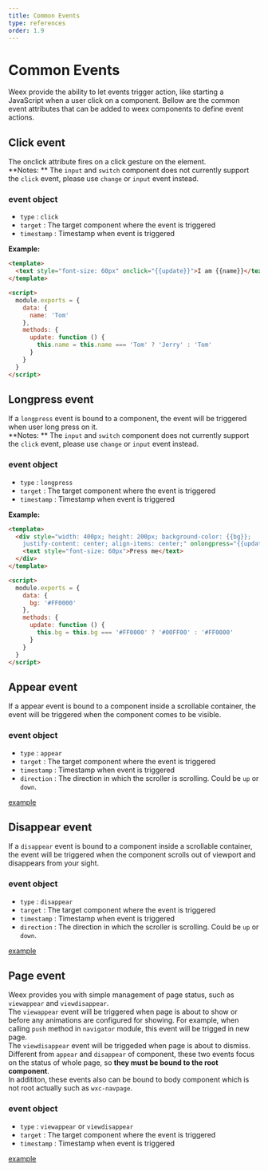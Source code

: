 ```yaml
---
title: Common Events
type: references
order: 1.9
---
```


# Common Events

Weex provide the ability to let events trigger action, like starting a JavaScript when a user click on a component. Bellow are the common event attributes that can be added to weex components to define event actions.    

## Click event

The onclick attribute fires on a click gesture on the element.    
**Notes: ** The `input` and `switch` component does not currently support the `click` event, please use `change` or `input` event instead.    

### event object

- `type` : `click` 
- `target` : The target component where the event is triggered
- `timestamp` : Timestamp when event is triggered    

**Example:**    

```html
<template>
  <text style="font-size: 60px" onclick="{{update}}">I am {{name}}</text>
</template>

<script>
  module.exports = {
    data: {
      name: 'Tom'
    },
    methods: {
      update: function () {
        this.name = this.name === 'Tom' ? 'Jerry' : 'Tom'
      }
    }
  }
</script>
```   


## Longpress event

If a `longpress` event is bound to a component, the event will be triggered when user long press on it.    
**Notes: ** The `input` and `switch` component does not currently support the `click` event, please use `change` or `input` event instead.    

### event object

- `type` : `longpress` 
- `target` : The target component where the event is triggered
- `timestamp` : Timestamp when event is triggered    

**Example:**

```html
<template>
  <div style="width: 400px; height: 200px; background-color: {{bg}};
    justify-content: center; align-items: center;" onlongpress="{{update}}">
    <text style="font-size: 60px">Press me</text>
  </div>
</template>

<script>
  module.exports = {
    data: {
      bg: '#FF0000'
    },
    methods: {
      update: function () {
        this.bg = this.bg === '#FF0000' ? '#00FF00' : '#FF0000'
      }
    }
  }
</script>
```    

## Appear event    

If a appear event is bound to a component inside a scrollable container, the event will be triggered when the component comes to be visible.    

### event object

- `type` : `appear` 
- `target` : The target component where the event is triggered
- `timestamp` : Timestamp when event is triggered  
- `direction` : The direction in which the scroller is scrolling. Could be `up` or `down`.   

[example](http://dotwe.org/3fa162a65fbf0c7e2655fbc1bebbfc38)    

## Disappear event

If a `disappear` event is bound to a component inside a scrollable container, the event will be triggered when the component scrolls out of viewport and disappears from your sight.    

### event object

- `type` : `disappear` 
- `target` : The target component where the event is triggered
- `timestamp` : Timestamp when event is triggered  
- `direction` : The direction in which the scroller is scrolling. Could be `up` or `down`.   

[example](http://dotwe.org/3fa162a65fbf0c7e2655fbc1bebbfc38)    

## Page event

Weex provides you with simple management of page status, such as `viewappear` and `viewdisappear`.    
The `viewappear` event will be triggered when page is about to show or before any animations are configured for showing. For example, when calling `push` method in `navigator` module, this event will be trigged in new page.    
The `viewdisappear` event will be triggeded when page is about to dismiss.    
Different from `appear` and `disappear` of component, these two events focus on the status of whole page, so **they must be bound to the root component**.    
In addititon, these events also can be bound to body component which is not root actually such as `wxc-navpage`.     

### event object

- `type` : `viewappear` or `viewdisappear` 
- `target` : The target component where the event is triggered
- `timestamp` : Timestamp when event is triggered 
   
[example](http://dotwe.org/3fa162a65fbf0c7e2655fbc1bebbfc38)    
